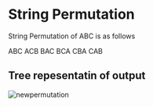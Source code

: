# String Permutation
String Permutation of ABC is as follows

ABC ACB BAC BCA CBA CAB


## Tree repesentatin of output


![newpermutation](https://user-images.githubusercontent.com/35976311/48008781-52510c80-e140-11e8-9209-596d91d7b495.gif)
